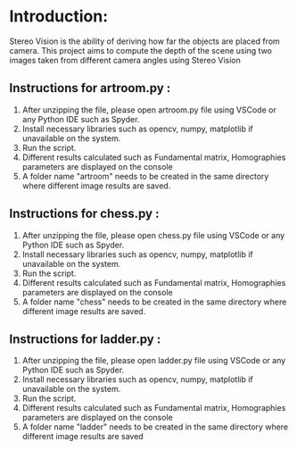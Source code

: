 # Introduction:
Stereo Vision is the ability of deriving how far the objects are placed from camera. This project aims
to compute the depth of the scene using two images taken from different camera angles using Stereo
Vision
## Instructions for artroom.py : 
1. After unzipping the file, please open artroom.py file using VSCode or any Python IDE such as Spyder. 
2. Install necessary libraries such as opencv, numpy, matplotlib if unavailable on the system.
3. Run the script.
4. Different results calculated such as Fundamental matrix, Homographies parameters are displayed on the console
5. A folder name "artroom" needs to be created in the same directory where different image results are saved.

## Instructions for chess.py : 
1. After unzipping the file, please open chess.py file using VSCode or any Python IDE such as Spyder. 
2. Install necessary libraries such as opencv, numpy, matplotlib if unavailable on the system.
3. Run the script.
4. Different results calculated such as Fundamental matrix, Homographies parameters are displayed on the console
5. A folder name "chess" needs to be created in the same directory where different image results are saved.

## Instructions for ladder.py : 
1. After unzipping the file, please open ladder.py file using VSCode or any Python IDE such as Spyder. 
2. Install necessary libraries such as opencv, numpy, matplotlib if unavailable on the system.
3. Run the script.
4. Different results calculated such as Fundamental matrix, Homographies parameters are displayed on the console
5. A folder name "ladder" needs to be created in the same directory where different image results are saved


